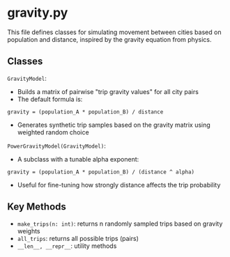 # gravity.py
This file defines classes for simulating movement between cities based on population and distance, inspired by the gravity equation from physics.

## Classes

`GravityModel`:

- Builds a matrix of pairwise "trip gravity values" for all city pairs
- The default formula is:
````
gravity = (population_A * population_B) / distance
````

- Generates synthetic trip samples based on the gravity matrix using weighted random choice

`PowerGravityModel(GravityModel)`:

- A subclass with a tunable alpha exponent:

```
gravity = (population_A * population_B) / (distance ^ alpha)
```

- Useful for fine-tuning how strongly distance affects the trip probability


## Key Methods

- `make_trips(n: int)`: returns n randomly sampled trips based on gravity weights
- `all_trips`: returns all possible trips (pairs)
- `__len__, __repr__`: utility methods